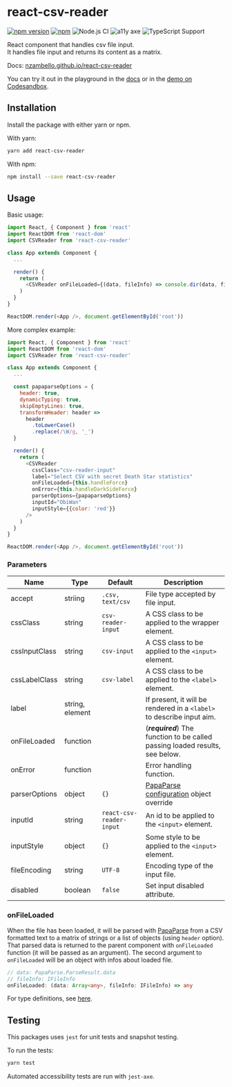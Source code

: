 # react-csv-reader

[![npm version](https://img.shields.io/github/package-json/v/nzambello/react-csv-reader)](https://www.npmjs.com/package/react-csv-reader)
[![npm](https://img.shields.io/npm/dt/react-csv-reader)](https://www.npmjs.com/package/react-csv-reader)
![Node.js CI](https://github.com/nzambello/react-csv-reader/workflows/Node.js%20CI/badge.svg?branch=master)
![a11y axe](https://img.shields.io/badge/a11y-tested-brightgreen)
![TypeScript Support](https://img.shields.io/badge/TypeScript-Support-blue)

React component that handles csv file input.  
It handles file input and returns its content as a matrix.

Docs: [nzambello.github.io/react-csv-reader](https://nzambello.github.io/react-csv-reader/)

You can try it out in the playground in the [docs](https://nzambello.github.io/react-csv-reader/usage#playground) or in the [demo on Codesandbox](https://codesandbox.io/s/react-csv-reader-vtull).

## Installation

Install the package with either yarn or npm.

With yarn:

```sh
yarn add react-csv-reader
```

With npm:

```sh
npm install --save react-csv-reader
```

## Usage

Basic usage:

```javascript
import React, { Component } from 'react'
import ReactDOM from 'react-dom'
import CSVReader from 'react-csv-reader'

class App extends Component {
  ...

  render() {
    return (
      <CSVReader onFileLoaded={(data, fileInfo) => console.dir(data, fileInfo)} />
    )
  }
}

ReactDOM.render(<App />, document.getElementById('root'))
```

More complex example:

```javascript
import React, { Component } from 'react'
import ReactDOM from 'react-dom'
import CSVReader from 'react-csv-reader'

class App extends Component {
  ...

  const papaparseOptions = {
    header: true,
    dynamicTyping: true,
    skipEmptyLines: true,
    transformHeader: header =>
      header
        .toLowerCase()
        .replace(/\W/g, '_')
  }

  render() {
    return (
      <CSVReader
        cssClass="csv-reader-input"
        label="Select CSV with secret Death Star statistics"
        onFileLoaded={this.handleForce}
        onError={this.handleDarkSideForce}
        parserOptions={papaparseOptions}
        inputId="ObiWan"
        inputStyle={{color: 'red'}}
      />
    )
  }
}

ReactDOM.render(<App />, document.getElementById('root'))
```

### Parameters

| Name          | Type            | Default                  | Description                                                                      |
| ------------- | --------------- | ------------------------ | -------------------------------------------------------------------------------- |
| accept        | striing         | `.csv, text/csv`         | File type accepted by file input.                                                |
| cssClass      | string          | `csv-reader-input`       | A CSS class to be applied to the wrapper element.                                |
| cssInputClass | string          | `csv-input`              | A CSS class to be applied to the `<input>` element.                              |
| cssLabelClass | string          | `csv-label`              | A CSS class to be applied to the `<label>` element.                              |
| label         | string, element |                          | If present, it will be rendered in a `<label>` to describe input aim.            |
| onFileLoaded  | function        |                          | (**_required_**) The function to be called passing loaded results, see below.    |
| onError       | function        |                          | Error handling function.                                                         |
| parserOptions | object          | `{}`                     | [PapaParse configuration](https://www.papaparse.com/docs#config) object override |
| inputId       | string          | `react-csv-reader-input` | An id to be applied to the `<input>` element.                                    |
| inputStyle    | object          | `{}`                     | Some style to be applied to the `<input>` element.                               |
| fileEncoding  | string          | `UTF-8`                  | Encoding type of the input file.                                                 |
| disabled      | boolean         | `false`                  | Set input disabled attribute.                                                    |

### onFileLoaded

When the file has been loaded, it will be parsed with [PapaParse](https://github.com/mholt/PapaParse) from a CSV formatted text to a matrix of strings or a list of objects (using `header` option).
That parsed data is returned to the parent component with `onFileLoaded` function (it will be passed as an argument).
The second argument to `onFileLoaded` will be an object with infos about loaded file.

```typescript
// data: PapaParse.ParseResult.data
// fileInfo: IFileInfo
onFileLoaded: (data: Array<any>, fileInfo: IFileInfo) => any
```

For type definitions, see [here](src/index.tsx#L20).

## Testing

This packages uses `jest` for unit tests and snapshot testing.

To run the tests:

```sh
yarn test
```

Automated accessibility tests are run with `jest-axe`.
